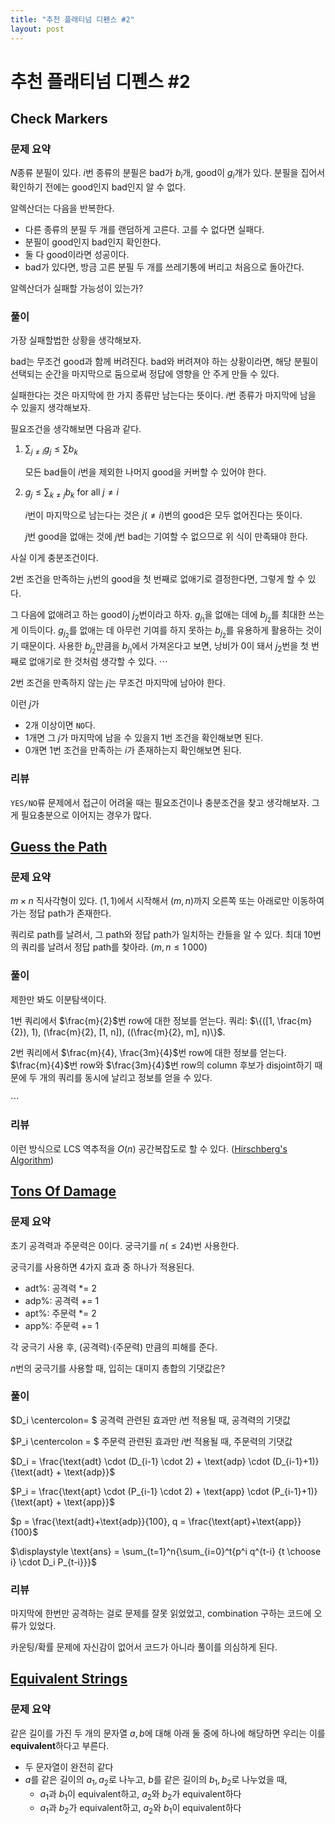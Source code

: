 ```yaml
---
title: "추천 플래티넘 디펜스 #2"
layout: post
---
```




# 추천 플래티넘 디펜스 #2

## Check Markers

### 문제 요약

$N$종류 분필이 있다. $i$번 종류의 분필은 bad가 $b_i$개, good이 $g_i$개가 있다. 분필을 집어서 확인하기 전에는 good인지 bad인지 알 수 없다. 

알렉산더는 다음을 반복한다. 

- 다른 종류의 분필 두 개를 랜덤하게 고른다. 고를 수 없다면 실패다.  
- 분필이 good인지 bad인지 확인한다. 
- 둘 다 good이라면 성공이다. 
- bad가 있다면, 방금 고른 분필 두 개를 쓰레기통에 버리고 처음으로 돌아간다. 

알렉산더가 실패할 가능성이 있는가?



### 풀이

가장 실패할법한 상황을 생각해보자. 

bad는 무조건 good과 함께 버려진다. bad와 버려져야 하는 상황이라면, 해당 분필이 선택되는 순간을 마지막으로 둠으로써 정답에 영향을 안 주게 만들 수 있다.



실패한다는 것은 마지막에 한 가지 종류만 남는다는 뜻이다. $i$번 종류가 마지막에 남을 수 있을지 생각해보자. 

필요조건을 생각해보면 다음과 같다. 

1. $\displaystyle \sum_{j \ne i}{g_j} \le \sum{b_k}$

   모든 bad들이 $i$번을 제외한 나머지 good을 커버할 수 있어야 한다. 
   
2. $\displaystyle g_j \le \sum_{k \ne j}{b_k}$ for all $j \ne i$

   $i$번이 마지막으로 남는다는 것은 $j(\ne i)$번의 good은 모두 없어진다는 뜻이다. 

   $j$번 good을 없애는 것에 $j$번 bad는 기여할 수 없으므로 위 식이 만족돼야 한다. 



사실 이게 충분조건이다. 

2번 조건을 만족하는 $j_1$번의 good을 첫 번째로 없애기로 결정한다면, 그렇게 할 수 있다. 

그 다음에 없애려고 하는 good이 $j_2$번이라고 하자. $g_{j_1}$을 없애는 데에 $b_{j_2}$를 최대한 쓰는 게 이득이다. $g_{j_2}$를 없애는 데 아무런 기여를 하지 못하는 $b_{j_2}$를 유용하게 활용하는 것이기 때문이다. 사용한 $b_{j_2}$만큼을 $b_{j_1}$에서 가져온다고 보면, 낭비가 0이 돼서 $j_2$번을 첫 번째로 없애기로 한 것처럼 생각할 수 있다. 
$\cdots$



2번 조건을 만족하지 않는 $j$는 무조건 마지막에 남아야 한다. 

이런 $j$가

- 2개 이상이면 `NO`다. 
- 1개면 그 $j$가 마지막에 남을 수 있을지 1번 조건을 확인해보면 된다. 
- 0개면 1번 조건을 만족하는 $i$가 존재하는지 확인해보면 된다. 



### 리뷰

`YES/NO`류 문제에서 접근이 어려울 때는 필요조건이나 충분조건을 찾고 생각해보자. 그게 필요충분으로 이어지는 경우가 많다. 





## [Guess the Path](https://www.acmicpc.net/problem/19808)

### 문제 요약

$m \times n$ 직사각형이 있다. $(1, 1)$에서 시작해서 $(m, n)$까지 오른쪽 또는 아래로만 이동하여 가는 정답 path가 존재한다. 

쿼리로 path를 날려서, 그 path와 정답 path가 일치하는 칸들을 알 수 있다. 최대 10번의 쿼리를 날려서 정답 path를 찾아라. $(m, n \le 1\,000)$



### 풀이

제한만 봐도 이분탐색이다. 

1번 쿼리에서 $\frac{m}{2}$번 row에 대한 정보를 얻는다. 쿼리: $\{([1, \frac{m}{2}), 1), (\frac{m}{2}, [1, n]), ((\frac{m}{2}, m], n)\}$.

2번 쿼리에서 $\frac{m}{4}, \frac{3m}{4}$번 row에 대한 정보를 얻는다. $\frac{m}{4}$번 row와 $\frac{3m}{4}$번 row의 column 후보가 disjoint하기 때문에 두 개의 쿼리를 동시에 날리고 정보를 얻을 수 있다. 

$\cdots$



### 리뷰

이런 방식으로 LCS 역추적을 $O(n)$ 공간복잡도로 할 수 있다. ([Hirschberg's Algorithm](https://koosaga.com/243))





## [Tons Of Damage](https://www.acmicpc.net/problem/10222)

### 문제 요약

초기 공격력과 주문력은 0이다. 궁극기를 $n(\le 24)$번 사용한다. 

궁극기를 사용하면 4가지 효과 중 하나가 적용된다. 

- adt%: 공격력 *= 2
- adp%: 공격력 += 1
- apt%: 주문력 *= 2
- app%: 주문력 += 1

각 궁극기 사용 후, (공격력)$\cdot$(주문력) 만큼의 피해를 준다. 

$n$번의 궁극기를 사용할 때, 입히는 대미지 총합의 기댓값은?



### 풀이

$D_i \centercolon= $ 공격력 관련된 효과만 $i$번 적용될 때, 공격력의 기댓값

$P_i \centercolon = $ 주문력 관련된 효과만 $i$번 적용될 때, 주문력의 기댓값

$D_i = \frac{\text{adt} \cdot (D_{i-1} \cdot 2) + \text{adp} \cdot (D_{i-1}+1)}{\text{adt} + \text{adp}}$

$P_i = \frac{\text{apt} \cdot (P_{i-1} \cdot 2) + \text{app} \cdot (P_{i-1}+1)}{\text{apt} + \text{app}}$

$p = \frac{\text{adt}+\text{adp}}{100}, q = \frac{\text{apt}+\text{app}}{100}$

$\displaystyle \text{ans} = \sum_{t=1}^n{\sum_{i=0}^t{p^i q^{t-i} {t \choose i} \cdot D_i P_{t-i}}}$



### 리뷰

마지막에 한번만 공격하는 걸로 문제를 잘못 읽었었고, combination 구하는 코드에 오류가 있었다. 

카운팅/확률 문제에 자신감이 없어서 코드가 아니라 풀이를 의심하게 된다. 





## [Equivalent Strings](https://www.acmicpc.net/problem/12894)

### 문제 요약

같은 길이를 가진 두 개의 문자열 $a, b$에 대해 아래 둘 중에 하나에 해당하면 우리는 이를 **equivalent**하다고 부른다.

- 두 문자열이 완전히 같다
- $a$를 같은 길이의 $a_1, a_2$로 나누고, $b$를 같은 길이의 $b_1, b_2$로 나누었을 때,
  - $a_1$과 $b_1$이 equivalent하고, $a_2$와 $b_2$가 equivalent하다
  - $a_1$과 $b_2$가 equivalent하고, $a_2$와 $b_1$이 equivalent하다

